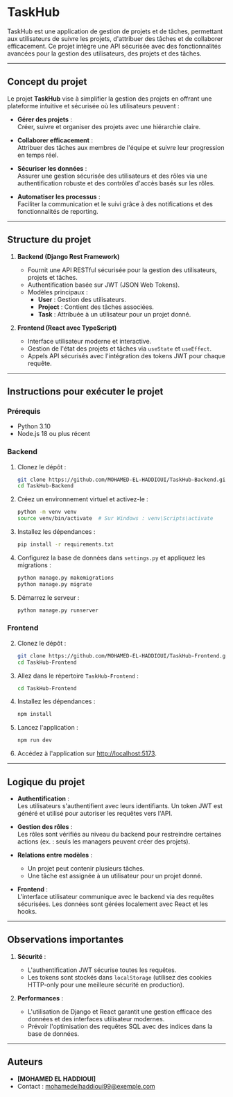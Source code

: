 # **TaskHub**

TaskHub est une application de gestion de projets et de tâches, permettant aux utilisateurs de suivre les projets, d'attribuer des tâches et de collaborer efficacement. Ce projet intègre une API sécurisée avec des fonctionnalités avancées pour la gestion des utilisateurs, des projets et des tâches.

---

## **Concept du projet**

Le projet **TaskHub** vise à simplifier la gestion des projets en offrant une plateforme intuitive et sécurisée où les utilisateurs peuvent :

- **Gérer des projets** :  
  Créer, suivre et organiser des projets avec une hiérarchie claire.

- **Collaborer efficacement** :  
  Attribuer des tâches aux membres de l'équipe et suivre leur progression en temps réel.

- **Sécuriser les données** :  
  Assurer une gestion sécurisée des utilisateurs et des rôles via une authentification robuste et des contrôles d'accès basés sur les rôles.

- **Automatiser les processus** :  
  Faciliter la communication et le suivi grâce à des notifications et des fonctionnalités de reporting.

---

## **Structure du projet**

1. **Backend (Django Rest Framework)**
    - Fournit une API RESTful sécurisée pour la gestion des utilisateurs, projets et tâches.
    - Authentification basée sur JWT (JSON Web Tokens).
    - Modèles principaux :
        - **User** : Gestion des utilisateurs.
        - **Project** : Contient des tâches associées.
        - **Task** : Attribuée à un utilisateur pour un projet donné.

2. **Frontend (React avec TypeScript)**
    - Interface utilisateur moderne et interactive.
    - Gestion de l'état des projets et tâches via `useState` et `useEffect`.
    - Appels API sécurisés avec l'intégration des tokens JWT pour chaque requête.

---

## **Instructions pour exécuter le projet**

### **Prérequis**
- Python 3.10
- Node.js 18 ou plus récent

### **Backend**
1. Clonez le dépôt :
   ```bash
   git clone https://github.com/MOHAMED-EL-HADDIOUI/TaskHub-Backend.git
   cd TaskHub-Backend
   ```

2. Créez un environnement virtuel et activez-le :
   ```bash
   python -m venv venv
   source venv/bin/activate  # Sur Windows : venv\Scripts\activate
   ```

3. Installez les dépendances :
   ```bash
   pip install -r requirements.txt
   ```

4. Configurez la base de données dans `settings.py` et appliquez les migrations :
   ```bash
   python manage.py makemigrations
   python manage.py migrate
   ```

5. Démarrez le serveur :
   ```bash
   python manage.py runserver
   ```

### **Frontend**
2. Clonez le dépôt :
   ```bash
   git clone https://github.com/MOHAMED-EL-HADDIOUI/TaskHub-Frontend.git
   cd TaskHub-Frontend
   ```
1. Allez dans le répertoire `TaskHub-Frontend` :
   ```bash
   cd TaskHub-Frontend
   ```

2. Installez les dépendances :
   ```bash
   npm install
   ```

3. Lancez l'application :
   ```bash
   npm run dev
   ```

4. Accédez à l'application sur [http://localhost:5173](http://localhost:5173).

---

## **Logique du projet**

- **Authentification** :  
  Les utilisateurs s'authentifient avec leurs identifiants. Un token JWT est généré et utilisé pour autoriser les requêtes vers l'API.

- **Gestion des rôles** :  
  Les rôles sont vérifiés au niveau du backend pour restreindre certaines actions (ex. : seuls les managers peuvent créer des projets).

- **Relations entre modèles** :
    - Un projet peut contenir plusieurs tâches.
    - Une tâche est assignée à un utilisateur pour un projet donné.

- **Frontend** :  
  L'interface utilisateur communique avec le backend via des requêtes sécurisées. Les données sont gérées localement avec React et les hooks.

---

## **Observations importantes**

1. **Sécurité** :
    - L'authentification JWT sécurise toutes les requêtes.
    - Les tokens sont stockés dans `localStorage` (utilisez des cookies HTTP-only pour une meilleure sécurité en production).

2. **Performances** :
    - L'utilisation de Django et React garantit une gestion efficace des données et des interfaces utilisateur modernes.
    - Prévoir l'optimisation des requêtes SQL avec des indices dans la base de données.


---

## **Auteurs**

- **[MOHAMED EL HADDIOUI]**
- Contact : [mohamedelhaddioui99@exemple.com](mailto:mohamedelhaddioui99@exemple.com)

